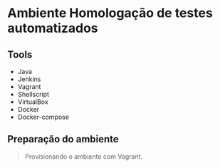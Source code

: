 # Ambiente Homologação de testes automatizados

## Tools
* Java
* Jenkins
* Vagrant
* Shellscript
* VirtualBox
* Docker
* Docker-compose
  
## Preparação do ambiente
> Provisionando o ambiente com Vagrant.